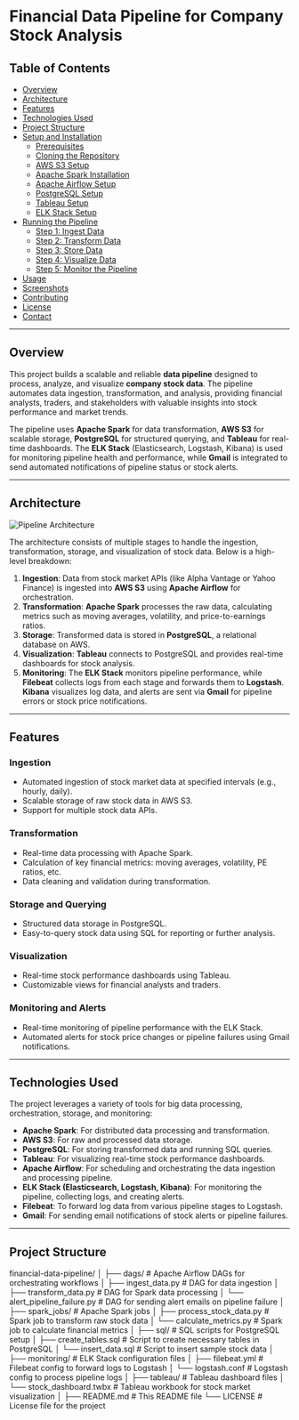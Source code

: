 # Financial Data Pipeline for Company Stock Analysis

## Table of Contents
- [Overview](#overview)
- [Architecture](#architecture)
- [Features](#features)
- [Technologies Used](#technologies-used)
- [Project Structure](#project-structure)
- [Setup and Installation](#setup-and-installation)
  - [Prerequisites](#prerequisites)
  - [Cloning the Repository](#cloning-the-repository)
  - [AWS S3 Setup](#aws-s3-setup)
  - [Apache Spark Installation](#apache-spark-installation)
  - [Apache Airflow Setup](#apache-airflow-setup)
  - [PostgreSQL Setup](#postgresql-setup)
  - [Tableau Setup](#tableau-setup)
  - [ELK Stack Setup](#elk-stack-setup)
- [Running the Pipeline](#running-the-pipeline)
  - [Step 1: Ingest Data](#step-1-ingest-data)
  - [Step 2: Transform Data](#step-2-transform-data)
  - [Step 3: Store Data](#step-3-store-data)
  - [Step 4: Visualize Data](#step-4-visualize-data)
  - [Step 5: Monitor the Pipeline](#step-5-monitor-the-pipeline)
- [Usage](#usage)
- [Screenshots](#screenshots)
- [Contributing](#contributing)
- [License](#license)
- [Contact](#contact)

---

## Overview

This project builds a scalable and reliable **data pipeline** designed to process, analyze, and visualize **company stock data**. The pipeline automates data ingestion, transformation, and analysis, providing financial analysts, traders, and stakeholders with valuable insights into stock performance and market trends.

The pipeline uses **Apache Spark** for data transformation, **AWS S3** for scalable storage, **PostgreSQL** for structured querying, and **Tableau** for real-time dashboards. The **ELK Stack** (Elasticsearch, Logstash, Kibana) is used for monitoring pipeline health and performance, while **Gmail** is integrated to send automated notifications of pipeline status or stock alerts.

---

## Architecture

![Pipeline Architecture](link_to_architecture_image)

The architecture consists of multiple stages to handle the ingestion, transformation, storage, and visualization of stock data. Below is a high-level breakdown:

1. **Ingestion**: Data from stock market APIs (like Alpha Vantage or Yahoo Finance) is ingested into **AWS S3** using **Apache Airflow** for orchestration.
2. **Transformation**: **Apache Spark** processes the raw data, calculating metrics such as moving averages, volatility, and price-to-earnings ratios.
3. **Storage**: Transformed data is stored in **PostgreSQL**, a relational database on AWS.
4. **Visualization**: **Tableau** connects to PostgreSQL and provides real-time dashboards for stock analysis.
5. **Monitoring**: The **ELK Stack** monitors pipeline performance, while **Filebeat** collects logs from each stage and forwards them to **Logstash**. **Kibana** visualizes log data, and alerts are sent via **Gmail** for pipeline errors or stock price notifications.

---

## Features

### Ingestion
- Automated ingestion of stock market data at specified intervals (e.g., hourly, daily).
- Scalable storage of raw stock data in AWS S3.
- Support for multiple stock data APIs.

### Transformation
- Real-time data processing with Apache Spark.
- Calculation of key financial metrics: moving averages, volatility, PE ratios, etc.
- Data cleaning and validation during transformation.

### Storage and Querying
- Structured data storage in PostgreSQL.
- Easy-to-query stock data using SQL for reporting or further analysis.

### Visualization
- Real-time stock performance dashboards using Tableau.
- Customizable views for financial analysts and traders.

### Monitoring and Alerts
- Real-time monitoring of pipeline performance with the ELK Stack.
- Automated alerts for stock price changes or pipeline failures using Gmail notifications.

---

## Technologies Used

The project leverages a variety of tools for big data processing, orchestration, storage, and monitoring:

- **Apache Spark**: For distributed data processing and transformation.
- **AWS S3**: For raw and processed data storage.
- **PostgreSQL**: For storing transformed data and running SQL queries.
- **Tableau**: For visualizing real-time stock performance dashboards.
- **Apache Airflow**: For scheduling and orchestrating the data ingestion and processing pipeline.
- **ELK Stack (Elasticsearch, Logstash, Kibana)**: For monitoring the pipeline, collecting logs, and creating alerts.
- **Filebeat**: To forward log data from various pipeline stages to Logstash.
- **Gmail**: For sending email notifications of stock alerts or pipeline failures.

---

## Project Structure

financial-data-pipeline/ │ ├── dags/ # Apache Airflow DAGs for orchestrating workflows │ ├── ingest_data.py # DAG for data ingestion │ ├── transform_data.py # DAG for Spark data processing │ └── alert_pipeline_failure.py # DAG for sending alert emails on pipeline failure │ ├── spark_jobs/ # Apache Spark jobs │ ├── process_stock_data.py # Spark job to transform raw stock data │ └── calculate_metrics.py # Spark job to calculate financial metrics │ ├── sql/ # SQL scripts for PostgreSQL setup │ ├── create_tables.sql # Script to create necessary tables in PostgreSQL │ └── insert_data.sql # Script to insert sample stock data │ ├── monitoring/ # ELK Stack configuration files │ ├── filebeat.yml # Filebeat config to forward logs to Logstash │ └── logstash.conf # Logstash config to process pipeline logs │ ├── tableau/ # Tableau dashboard files │ └── stock_dashboard.twbx # Tableau workbook for stock market visualization │ ├── README.md # This README file └── LICENSE # License file for the project
